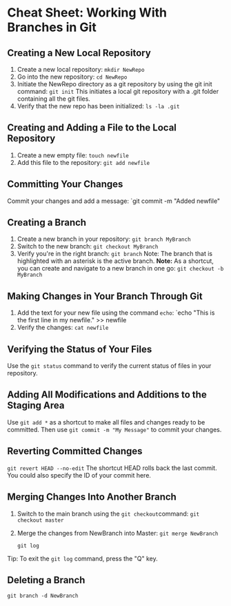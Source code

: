# Cheat Sheet: Working With Branches in Git

## Creating a New Local Repository

1. Create a new local repository:
   `mkdir NewRepo`
2. Go into the new repository:
   `cd NewRepo`
3. Initiate the NewRepo directory as a git repository by using the git init command:
   `git init`
   This initiates a local git repository with a .git folder containing all the git files. 
4. Verify that the new repo has been initialized:
   `ls -la .git`

## Creating and Adding a File to the Local Repository

1. Create a new empty file:
   `touch newfile`
2. Add this file to the repository:
   `git add newfile`

## Committing Your Changes

Commit your changes and add a message:
`git commit -m "Added newfile"

## Creating a Branch

1. Create a new branch in your repository:
   `git branch MyBranch`
2. Switch to the new branch:
   `git checkout MyBranch`
3. Verify you're in the right branch:
   `git branch`
   Note: The branch that is highlighted with an asterisk is the active branch.
**Note:** As a shortcut, you can create and navigate to a new branch in one go:
`git checkout -b MyBranch`

## Making Changes in Your Branch Through Git

1. Add the text for your new file using the command `echo`:
   `echo "This is the first line in my newfile." >> newfile
2. Verify the changes:
   `cat newfile`

## Verifying the Status of Your Files

Use the `git status` command to verify the current status of files in your repository.

## Adding All Modifications and Additions to the Staging Area

Use `git add *` as a shortcut to make all files and changes ready to be committed.
Then use `git commit -m "My Message"` to commit your changes.

## Reverting Committed Changes

`git revert HEAD --no-edit` The shortcut HEAD rolls back the last commit. You could also specify the ID of your commit here.

## Merging Changes Into Another Branch

1. Switch to the main branch using the `git checkout`command:
   `git checkout master`
2. Merge the changes from NewBranch into Master:
   `git merge NewBranch`

    `git log`

Tip: To exit the `git log` command, press the "Q" key.

## Deleting a Branch

`git branch -d NewBranch`